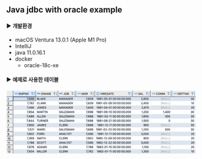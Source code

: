 ## Java jdbc with oracle example

#### ▶︎ 개발환경

- macOS Ventura 13.0.1 (Apple M1 Pro)
- IntelliJ
- java 11.0.16.1
- docker
  - oracle-18c-xe

#### ▶︎ 예제로 사용한 테이블

<p align="center">
  <img src="./image/example-employee-database.png" width="800">
  <br/>
</p>